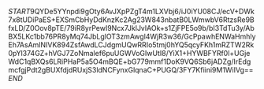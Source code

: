 $START$9QYDe5YYnpdi9gOty6AvJXpPZgT4m1LXVbj6/iJ0iYU08CJ/ecV+DWk7x8tUDiPaES+EXSmCbHyDdKnzKc2Ag23W843nbatB0LWmwbV6RtzsRe9BfxLD/Z0Oov8pTE/79iR8yrPewI9Ncx7JklJvIAOk+s1ZjFPE5o9b/bI3TdTu3y/AbBX5LKc1bb76PR8yMq74JbLglOT3zmAwgl4WjR3w36/GcPpawhENWaHmhlyEh7AsAmlNIVK894ZsfAwdLCJdgmUQwRRIo5tmj0hYQ5qcyFKh1mRZTW2Rk0pYl374GZ+hVGJ7ZoNmalef6puUGWVoGIwUtI8/YiX1+HYWBFYRf0l+UGjeWdC1qBXQs6LRiPHaP5a5O4mBQE+bG779mmf1DoK9VQ6Sb6jADZg/IrEdgmcfgjPdt2gBUXfdjdRUxjS3ldNCFynxGlqnaC+PUGQ/3FY7Kfiini9M1WiIVg==$END$